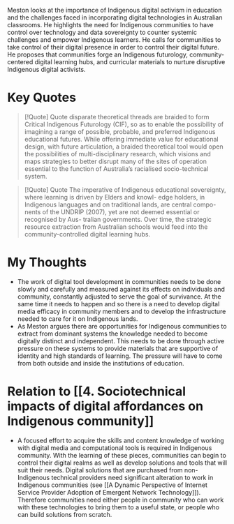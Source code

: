 Meston looks at the importance of Indigenous digital activism in education and the challenges faced in incorporating digital technologies in Australian classrooms. He highlights the need for Indigenous communities to have control over technology and data sovereignty to counter systemic challenges and empower Indigenous learners. He calls for communities to take control of their digital presence in order to control their digital future. He proposes that communities forge an Indigenous futurology, community-centered digital learning hubs, and curricular materials to nurture disruptive Indigenous digital activists.
# Key Quotes
> [!Quote] Quote
>disparate theoretical threads are braided to form Critical Indigenous Futurology (CIF), so as to enable the possibility of imagining a range of possible, probable, and preferred Indigenous educational futures. While offering immediate value for educational design, with future articulation, a braided theoretical tool would open the possibilities of multi-disciplinary research, which visions and maps strategies to better disrupt many of the sites of operation essential to the function of Australia’s racialised socio-technical system.

> [!Quote] Quote
>The imperative of Indigenous educational sovereignty, where learning is driven by Elders and knowl- edge holders, in Indigenous languages and on traditional lands, are central compo- nents of the UNDRIP (2007), yet are not deemed essential or recognised by Aus- tralian governments. Over time, the strategic resource extraction from Australian schools would feed into the community-controlled digital learning hubs.

# My Thoughts
  - The work of digital tool development in communities needs to be done slowly and carefully and measured against its effects on individuals and community, constantly adjusted to serve the goal of survivance. At the same time it needs to happen and so there is a need to develop digital media efficacy in community members and to develop the infrastructure needed to care for it on Indigenous lands.
  - As Meston argues there are opportunities for Indigenous communities to extract from dominant systems the knowledge needed to become digitally distinct and independent. This needs to be done through active pressure on these systems to provide materials that are supportive of identity and high standards of learning. The pressure will have to come from both outside and inside the institutions of education.

# Relation to [[4. Sociotechnical impacts of digital affordances on Indigenous community]]
  - A focused effort to acquire the skills and content knowledge of working with digital media and computational tools is required in Indigenous community. With the learning of these pieces, communities can begin to control their digital realms as well as develop solutions and tools that will suit their needs. Digital solutions that are purchased from non-Indigenous technical providers need significant alteration to work in Indigenous communities (see [[A Dynamic Perspective of Internet Service Provider Adoption of Emergent Network Technology]]). Therefore communities need either people in community who can work with these technologies to bring them to a useful state, or people who can build solutions from scratch. 

